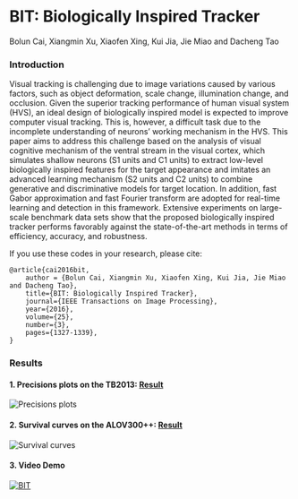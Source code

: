 # BIT: Biologically Inspired Tracker
Bolun Cai, Xiangmin Xu, Xiaofen Xing, Kui Jia, Jie Miao and Dacheng Tao
### Introduction
Visual tracking is challenging due to image variations caused by various factors, such as object deformation, scale change, illumination change, and occlusion. Given the superior tracking performance of human visual system (HVS), an ideal design of biologically inspired model is expected to improve computer visual tracking. This is, however, a difficult task due to the incomplete understanding of neurons’ working mechanism in the HVS. This paper aims to address this challenge based on the analysis of visual cognitive mechanism of the ventral stream in the visual cortex, which simulates shallow neurons (S1 units and C1 units) to extract low-level biologically inspired features for the target appearance and imitates an advanced learning mechanism (S2 units and C2 units) to combine generative and discriminative models for target location. In addition, fast Gabor approximation and fast Fourier transform are adopted for real-time learning and detection in this framework. Extensive experiments on large-scale benchmark data sets show that the proposed biologically inspired tracker performs favorably against the state-of-the-art methods in terms of efficiency, accuracy, and robustness.

If you use these codes in your research, please cite:

	@article{cai2016bit,
		author = {Bolun Cai, Xiangmin Xu, Xiaofen Xing, Kui Jia, Jie Miao and Dacheng Tao},
		title={BIT: Biologically Inspired Tracker},
		journal={IEEE Transactions on Image Processing},
		year={2016},
		volume={25},
		number={3},
		pages={1327-1339},
	}
	
### Results
#### 1. Precisions plots on the TB2013: [Result](http://caibolun.github.io/BIT/TB50_TRE_result.zip)
![Precisions plots](https://caibolun.github.io/BIT/TB50.jpg)
#### 2. Survival curves on the ALOV300++: [Result](http://caibolun.github.io/BIT/ALOV_result.zip)
  ![Survival curves](https://caibolun.github.io/BIT/ALOV.jpg)
#### 3. Video Demo                      
[![BIT](http://img.youtube.com/vi/ODJ9bFog6Kk/0.jpg)](http://www.youtube.com/watch?v=ODJ9bFog6Kk)
